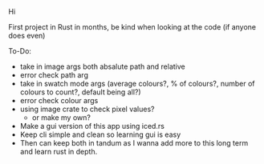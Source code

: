 Hi

First project in Rust in months, be kind when looking at the code (if anyone does even)

To-Do:
  - take in image args both absalute path and relative
  - error check path arg
  - take in swatch mode args (average colours?, % of colours?, number of colours to count?, default being all?)
  - error check colour args
  - using image crate to check pixel values?
      - or make my own?
  - Make a gui version of this app using iced.rs
  - Keep cli simple and clean so learning gui is easy
  - Then can keep both in tandum as I wanna add more to this long term and learn rust in depth.
